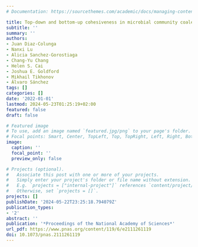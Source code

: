 ```yaml
---
# Documentation: https://sourcethemes.com/academic/docs/managing-content/

title: Top-down and bottom-up cohesiveness in microbial community coalescence
subtitle: ''
summary: ''
authors:
- Juan Diaz-Colunga
- Nanxi Lu
- Alicia Sanchez-Gorostiaga
- Chang-Yu Chang
- Helen S. Cai
- Joshua E. Goldford
- Mikhail Tikhonov
- Álvaro Sánchez
tags: []
categories: []
date: '2022-01-01'
lastmod: 2024-05-23T01:25:19+02:00
featured: false
draft: false

# Featured image
# To use, add an image named `featured.jpg/png` to your page's folder.
# Focal points: Smart, Center, TopLeft, Top, TopRight, Left, Right, BottomLeft, Bottom, BottomRight.
image:
  caption: ''
  focal_point: ''
  preview_only: false

# Projects (optional).
#   Associate this post with one or more of your projects.
#   Simply enter your project's folder or file name without extension.
#   E.g. `projects = ["internal-project"]` references `content/project/deep-learning/index.md`.
#   Otherwise, set `projects = []`.
projects: []
publishDate: '2024-05-22T23:25:18.794079Z'
publication_types:
- '2'
abstract: ''
publication: '*Proceedings of the National Academy of Sciences*'
url_pdf: https://www.pnas.org/content/119/6/e2111261119
doi: 10.1073/pnas.2111261119
---
```


